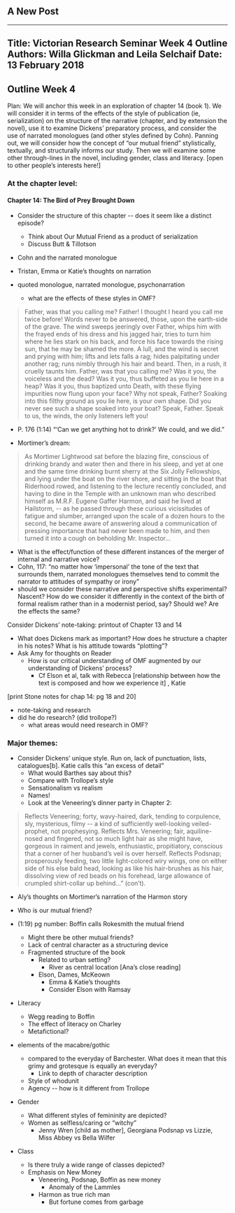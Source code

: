 ## A New Post

---
Title: Victorian Research Seminar Week 4 Outline
Authors: Willa Glickman and Leila Selchaif
Date: 13 February 2018
---


## Outline Week 4


Plan: We will anchor this week in an exploration of chapter 14 (book 1). We will consider it in terms of the effects of the style of publication (ie, serialization) on the structure of the narrative (chapter, and by extension the novel), use it to examine Dickens’ preparatory process, and consider the use of narrated monologues (and other styles defined by Cohn). Panning out, we will consider how the concept of “our mutual friend” stylistically, textually, and structurally informs our study. Then we will examine some other through-lines in the novel, including gender, class and literacy. [open to other people’s interests here!]


### At the chapter level: 


#### Chapter 14: The Bird of Prey Brought Down


* Consider the structure of this chapter -- does it seem like a distinct episode?
   * Think about Our Mutual Friend as a product of serialization
   * Discuss Butt & Tillotson


* Cohn and the narrated monologue
* Tristan, Emma or Katie’s thoughts on narration
*  quoted monologue, narrated monologue, psychonarration
   * what are the effects of these styles in OMF?


> Father, was that you calling me? Father! I thought I heard you call me twice before! Words never to be answered, those, upon the earth-side of the grave. The wind sweeps jeeringly over Father, whips him with the frayed ends of his dress and his jagged hair, tries to turn him where he lies stark on his back, and force his face towards the rising sun, that he may be shamed the more. A lull, and the wind is secret and prying with him; lifts and lets falls a rag; hides palpitating under another rag; runs nimbly through his hair and beard. Then, in a rush, it cruelly taunts him. Father, was that you calling me? Was it you, the voiceless and the dead? Was it you, thus buffeted as you lie here in a heap? Was it you, thus baptized unto Death, with these flying impurities now flung upon your face? Why not speak, Father? Soaking into this filthy ground as you lie here, is your own shape. Did you never see such a shape soaked into your boat? Speak, Father. Speak to us, the winds, the only listeners left you!


* P. 176 (1:14) “‘Can we get anything hot to drink?’ We could, and we did.” 


* Mortimer’s dream: 


> As Mortimer Lightwood sat before the blazing fire, conscious of drinking brandy and water then and there in his sleep, and yet at one and the same time drinking burnt sherry at the Six Jolly Fellowships, and lying under the boat on the river shore, and sitting in the boat that Riderhood rowed, and listening to the lecture recently concluded, and having to dine in the Temple with an unknown man who described himself as M.R.F. Eugene Gaffer Harmon, and said he lived at Hailstorm, -- as he passed through these curious vicissitudes of fatigue and slumber, arranged upon the scale of a dozen hours to the second, he became aware of answering aloud a communication of pressing importance that had never been made to him, and then turned it into a cough on beholding Mr. Inspector…


* What is the effect/function of these different instances of the merger of internal and narrative voice?
* Cohn, 117: “no matter how ‘impersonal’ the tone of the text that surrounds them, 
narrated monologues themselves tend to commit the narrator to attitudes of sympathy or 
irony”
* should we consider these narrative and perspective shifts experimental? Nascent? How do we consider it differently in the context of the birth of formal realism rather than in a modernist period, say? Should we? Are the effects the same? 


Consider Dickens’ note-taking: printout of Chapter 13 and 14


* What does Dickens mark as important? How does he structure a chapter in his notes? What is his attitude towards “plotting”?
* Ask Amy for thoughts on Reader
   * How is our critical understanding of OMF augmented by our understanding of Dickens’ process?
      * Cf Elson et al, talk with Rebecca [relationship between how the text is composed and how we experience it] , Katie


[print Stone notes for chap 14: pg 18 and 20]


* note-taking and research
* did he do research? (did trollope?)
   * what areas would need research in OMF?


### Major themes:


* Consider Dickens’ unique style. Run on, lack of punctuation, lists, catalogues[b]. Katie calls this “an excess of detail”
   * What would Barthes say about this?
   * Compare with Trollope’s style
   * Sensationalism vs realism
   * Names!
   * Look at the Veneering’s dinner party in Chapter 2:
 
> Reflects Veneering; forty, wavy-haired, dark, tending to corpulence, sly, mysterious, filmy -- a kind of sufficiently well-looking veiled-prophet, not prophesying. Reflects Mrs. Veneering; fair, aquiline-nosed and fingered, not so much light hair as she might have, gorgeous in raiment and jewels, enthusiastic, propitiatory, conscious that a corner of her husband’s veil is over herself. Reflects Podsnap; prosperously feeding, two little light-colored wiry wings, one on either side of his else bald head, looking as like his hair-brushes as his hair, dissolving view of red beads on his forehead, large allowance of crumpled shirt-collar up behind…” (con’t). 


* Aly’s thoughts on Mortimer’s narration of the Harmon story 


* Who is our mutual friend?
* (1:19) pg number: Boffin calls Rokesmith the mutual friend
   * Might there be other mutual friends?
   * Lack of central character as a structuring device
   * Fragmented structure of the book
      * Related to urban setting?
         * River as central location [Ana’s close reading]
      * Elson, Dames, McKeown
         * Emma & Katie’s thoughts
         * Consider Elson with Ramsay 


* Literacy
   * Wegg reading to Boffin
   * The effect of literacy on Charley
   * Metafictional?


* elements of the macabre/gothic
   * compared to the everyday of Barchester. What does it mean that this grimy and grotesque is equally an everyday?
      * Link to depth of character description
   * Style of whodunit
   * Agency -- how is it different from Trollope


* Gender
   * What different styles of femininity are depicted?
   * Women as selfless/caring or “witchy”
      * Jenny Wren [child as mother], Georgiana Podsnap vs Lizzie, Miss Abbey vs Bella Wilfer


* Class
   * Is there truly a wide range of classes depicted?
   * Emphasis on New Money
      * Veneering, Podsnap, Boffin as new money
         * Anomaly of the Lammles
      * Harmon as true rich man
         * But fortune comes from garbage
